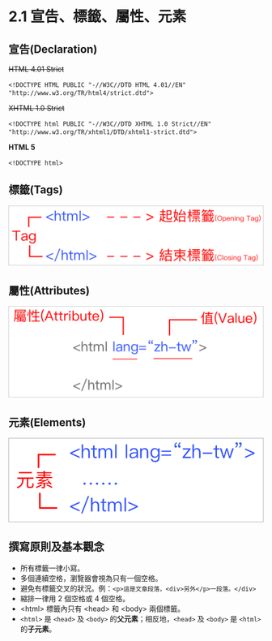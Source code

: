 # 2.1 宣告、標籤、屬性、元素

## 宣告\(Declaration\)

~~HTML 4.01 Strict~~

```markup
<!DOCTYPE HTML PUBLIC "-//W3C//DTD HTML 4.01//EN" "http://www.w3.org/TR/html4/strict.dtd">
```

~~XHTML 1.0 Strict~~

```markup
<!DOCTYPE html PUBLIC "-//W3C//DTD XHTML 1.0 Strict//EN" "http://www.w3.org/TR/xhtml1/DTD/xhtml1-strict.dtd">
```

**HTML 5**

```markup
<!DOCTYPE html>
```

## 標籤\(Tags\)

![](../.gitbook/assets/biao-qian.png)

## 屬性\(Attributes\)

![](../.gitbook/assets/shu-xing.png)

## 元素\(Elements\)

![](../.gitbook/assets/yuan-su.png)

## 撰寫原則及基本觀念

* 所有標籤一律小寫。
* 多個連續空格，瀏覽器會視為只有一個空格。
* 避免有標籤交叉的狀況。例：`<p>這是文章段落，<div>另外</p>一段落。</div>`
* 縮排一律用 2 個空格或 4 個空格。
* &lt;html&gt; 標籤內只有 &lt;head&gt; 和 &lt;body&gt; 兩個標籤。
* `<html>` 是 `<head>` 及 `<body>` 的**父元素**；相反地，`<head>` 及 `<body>` 是 `<html>` 的**子元素**。

